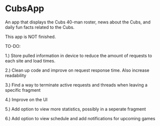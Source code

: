 # CubsApp
An app that displays the Cubs 40-man roster, news about the Cubs, and daily fun facts related to the Cubs.

This app is NOT finished.

TO-DO:

1.) Store pulled information in device to reduce the amount of requests to each site and load times.

2.) Clean up code and improve on request response time. Also increase readability

3.) Find a way to terminate active requests and threads when leaving a specific fragment

4.) Improve on the UI

5.) Add option to view more statistics, possibly in a seperate fragment

6.) Add option to view schedule and add notifications for upcoming games
